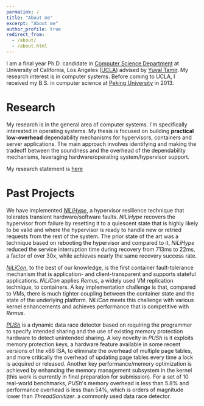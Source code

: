 ```yaml
---
permalink: /
title: "About me"
excerpt: "About me"
author_profile: true
redirect_from: 
  - /about/
  - /about.html
---
```

I am a final year Ph.D. candidate in [Computer Science Department](https://www.cs.ucla.edu/) at University of California, Los Angeles ([UCLA](https://www.ucla.edu/)) advised by [Yuval Tamir](http://web.cs.ucla.edu/~tamir/). My research interest is in computer systems. Before coming to UCLA, I received my B.S. in computer science at [Peking University](https://www.pku.edu.cn/) in 2013.

Research
======
My research is in the general area of computer systems. I'm specifically interested in operating systems. My thesis is focused on building **practical low-overhead** dependability mechanisms for hypervisors, containers and server applications. The main approach involves identifying and making the tradeoff between the soundness and the overhead of the dependability mechanisms, leveraging hardware/operating system/hypervisor support. 

My research statement is [here](/files/research-statement.pdf)

Past Projects 
======

We have implemented [*NiLiHype*](/files/dsn18.pdf), a hypervisor resilience technique that tolerates transient hardware/software faults. *NiLiHype* recovers the hypervisor from failure by resetting it to a quiescent state that is highly likely to be valid and where the hypervisor is ready to handle new or retried requests from the rest of the system. The prior state of the art was a technique based on rebooting the hypervisor and compared to it, *NiLiHype* reduced the service interruption time during recovery from 713ms to 22ms, a factor of over 30x, while achieves nearly the same recovery success rate.

[*NiLiCon*](/files/ipdps20.pdf), to the best of our knowledge, is the first container fault-tolerance mechanism that is application- and client-transparent and supports stateful applications. *NiLiCon* applies *Remus*, a widely used VM replication technique, to containers. A key implementation challenge is that, compared to VMs, there is much tighter coupling between the container state and the state of the underlying platform. *NiLiCon* meets this challenge with various kernel enhancements and achieves  performance that is competitive with *Remus*.

[*PUSh*](/files/micro19.pdf) is a dynamic data race detector based on requiring the programmer to specify intended sharing and the use of existing memory protection hardware to detect unintended sharing. A key novelty in *PUSh* is it exploits memory protection keys, a hardware feature available in some recent versions of the x86 ISA, to eliminate the overhead of multiple page tables, and more critically the overhead of updating page tables every time a lock is acquired or released. Another key performance/memory optimization is achieved by enhancing the memory management subsystem in the kernel (this work is currently in final preparation for submission). For a set of 10 real-world benchmarks, *PUSh*'s memory overhead is less than 5.8% and performance overhead is less than 54%, which is orders of magnitude lower than *ThreadSanitizer*. a commonly used data race detector. 






